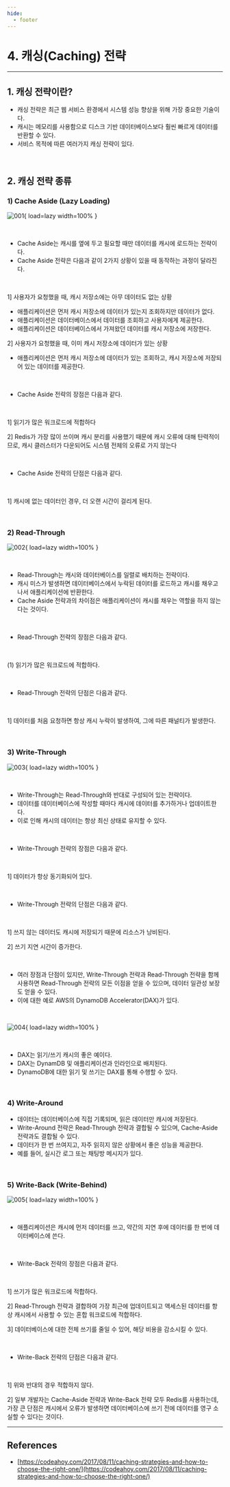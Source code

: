 ```yaml
---
hide:
  - footer
---
```


# 4. 캐싱(Caching) 전략

---

## 1. 캐싱 전략이란?

- 캐싱 전략은 최근 웹 서비스 환경에서 시스템 성능 향상을 위해 가장 중요한 기술이다.
- 캐시는 메모리를 사용함으로 디스크 기반 데이터베이스보다 훨씬 빠르게 데이터를 반환할 수 있다.
- 서비스 목적에 따른 여러가지 캐싱 전략이 있다.

<br/>

## 2. 캐싱 전략 종류

### 1) Cache Aside (Lazy Loading)

![001](https://github.com/SAEMC/Images-Base/blob/main/memo/004/001.png?raw=true){ load=lazy width=100% }

<br/>

- Cache Aside는 캐시를 옆에 두고 필요할 때만 데이터를 캐시에 로드하는 전략이다.
- Cache Aside 전략은 다음과 같이 2가지 상황이 있을 때 동작하는 과정이 달라진다.

<br/>

1] 사용자가 요청했을 때, 캐시 저장소에는 아무 데이터도 없는 상황

- 애플리케이션은 먼저 캐시 저장소에 데이터가 있는지 조회하지만 데이터가 없다.
- 애플리케이션은 데이터베이스에서 데이터를 조회하고 사용자에게 제공한다.
- 애플리케이션은 데이터베이스에서 가져왔던 데이터를 캐시 저장소에 저장한다.

2] 사용자가 요청했을 때, 이미 캐시 저장소에 데이터가 있는 상황

- 애플리케이션은 먼저 캐시 저장소에 데이터가 있는 조회하고, 캐시 저장소에 저장되어 있는 데이터를 제공한다.

<br/>

- Cache Aside 전략의 장점은 다음과 같다.

<br/>

1] 읽기가 많은 워크로드에 적합하다

2] Redis가 가장 많이 쓰이며 캐시 분리를 사용했기 때문에 캐시 오류에 대해 탄력적이므로, 캐시 클러스터가 다운되어도 시스템 전체의 오류로 가지 않는다

<br/>

- Cache Aside 전략의 단점은 다음과 같다.

<br/>

1] 캐시에 없는 데이터인 경우, 더 오랜 시간이 걸리게 된다.

<br/>

### 2) Read-Through

![002](https://github.com/SAEMC/Images-Base/blob/main/memo/004/002.png?raw=true){ load=lazy width=100% }

<br/>

- Read-Through는 캐시와 데이터베이스를 일렬로 배치하는 전략이다.
- 캐시 미스가 발생하면 데이터베이스에서 누락된 데이터를 로드하고 캐시를 채우고 나서 애플리케이션에 반환한다.
- Cache Aside 전략과의 차이점은 애플리케이션이 캐시를 채우는 역할을 하지 않는다는 것이다.

<br/>

- Read-Through 전략의 장점은 다음과 같다.

<br/>

(1) 읽기가 많은 워크로드에 적합하다.

<br/>

- Read-Through 전략의 단점은 다음과 같다.

<br/>

1] 데이터를 처음 요청하면 항상 캐시 누락이 발생하여, 그에 따른 패널티가 발생한다.

<br/>

### 3) Write-Through

![003](https://github.com/SAEMC/Images-Base/blob/main/memo/004/003.png?raw=true){ load=lazy width=100% }

<br/>

- Write-Through는 Read-Through와 반대로 구성되어 있는 전략이다.
- 데이터를 데이터베이스에 작성할 때마다 캐시에 데이터를 추가하거나 업데이트한다.
- 이로 인해 캐시의 데이터는 항상 최신 상태로 유지할 수 있다.

<br/>

- Write-Through 전략의 장점은 다음과 같다.

<br/>

1] 데이터가 항상 동기화되어 있다.

<br/>

- Write-Through 전략의 단점은 다음과 같다.

<br/>

1] 쓰지 않는 데이터도 캐시에 저장되기 때문에 리소스가 낭비된다.

2] 쓰기 지연 시간이 증가한다.

<br/>

- 여러 장점과 단점이 있지만, Write-Through 전략과 Read-Through 전략을 함께 사용하면 Read-Through 전략의 모든 이점을 얻을 수 있으며, 데이터 일관성 보장도 얻을 수 있다.
- 이에 대한 예로 AWS의 DynamoDB Accelerator(DAX)가 있다.

<br/>

![004](https://github.com/SAEMC/Images-Base/blob/main/memo/004/004.png?raw=true){ load=lazy width=100% }

<br/>

- DAX는 읽기/쓰기 캐시의 좋은 예이다.
- DAX는 DynamDB 및 애플리케이션과 인라인으로 배치된다.
- DynamoDB에 대한 읽기 및 쓰기는 DAX를 통해 수행할 수 있다.

<br/>

### 4) Write-Around

- 데이터는 데이터베이스에 직접 기록되며, 읽은 데이터만 캐시에 저장된다.
- Write-Around 전략은 Read-Through 전략과 결합될 수 있으며, Cache-Aside 전략과도 결합될 수 있다.
- 데이터가 한 번 쓰여지고, 자주 읽히지 않은 상황에서 좋은 성능을 제공한다.
- 예를 들어, 실시간 로그 또는 채팅방 메시지가 있다.

<br/>

### 5) Write-Back (Write-Behind)

![005](https://github.com/SAEMC/Images-Base/blob/main/memo/004/005.png?raw=true){ load=lazy width=100% }

<br/>

- 애플리케이션은 캐시에 먼저 데이터를 쓰고, 약간의 지연 후에 데이터를 한 번에 데이터베이스에 쓴다.

<br/>

- Write-Back 전략의 장점은 다음과 같다.

<br/>

1] 쓰기가 많은 워크로드에 적합하다.

2] Read-Through 전략과 결합하여 가장 최근에 업데이트되고 액세스된 데이터를 항 상 캐시에서 사용할 수 있는 혼합 워크로드에 적합하다.

3] 데이터베이스에 대한 전체 쓰기를 줄일 수 있어, 해당 비용을 감소시킬 수 있다.

<br/>

- Write-Back 전략의 단점은 다음과 같다.

<br/>

1] 위와 반대의 경우 적합하지 않다.

2] 일부 개발자는 Cache-Aside 전략과 Write-Back 전략 모두 Redis를 사용하는데, 가장 큰 단점은 캐시에서 오류가 발생하면 데이터베이스에 쓰기 전에 데이터를 영구 소실할 수 있다는 것이다.

---

## References

- [https://codeahoy.com/2017/08/11/caching-strategies-and-how-to-choose-the-right-one/](https://codeahoy.com/2017/08/11/caching-strategies-and-how-to-choose-the-right-one/)
